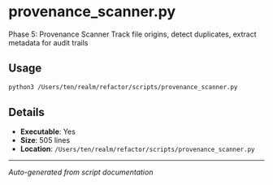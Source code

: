 # provenance_scanner.py

Phase 5: Provenance Scanner
Track file origins, detect duplicates, extract metadata for audit trails

## Usage

```bash
python3 /Users/ten/realm/refactor/scripts/provenance_scanner.py
```

## Details

- **Executable**: Yes
- **Size**: 505 lines
- **Location**: `/Users/ten/realm/refactor/scripts/provenance_scanner.py`

---
*Auto-generated from script documentation*
